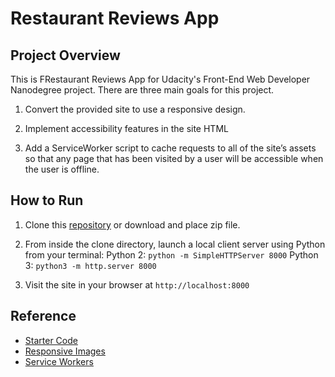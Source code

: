 # Restaurant Reviews App

## Project Overview
This is FRestaurant Reviews App for Udacity's Front-End Web Developer Nanodegree project. There are three main goals for this project.

1. Convert the provided site to use a responsive design.

2. Implement accessibility features in the site HTML

3. Add a ServiceWorker script to cache requests to all of the site’s assets so that any page that  has been visited by a user will be accessible when the user is offline.

## How to Run
1. Clone this [repository](https://github.com/jimmy0118/mws-restaurant-stage-1.git) or download and place zip file.

2. From inside the clone directory, launch a local client server using Python from your terminal:
  Python 2: `python -m SimpleHTTPServer 8000`
  Python 3: `python3 -m http.server 8000`

3. Visit the site in your browser at `http://localhost:8000`

## Reference
* [Starter Code](https://github.com/udacity/mws-restaurant-stage-1)
* [Responsive Images](https://developers.google.com/web/ilt/pwa/lab-responsive-images)
* [Service Workers](https://developers.google.com/web/fundamentals/primers/service-workers/)
